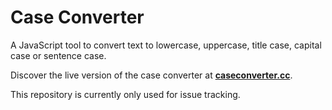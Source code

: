 # Case Converter

A JavaScript tool to convert text to lowercase, uppercase, title case, capital case or sentence case.

Discover the live version of the case converter at **[caseconverter.cc](https://caseconverter.cc/)**.

This repository is currently only used for issue tracking.
